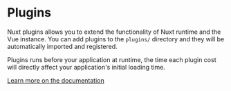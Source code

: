 # Plugins

Nuxt plugins allows you to extend the functionality of Nuxt runtime and the Vue instance. You can add plugins to the `plugins/` directory and they will be automatically imported and registered.

<HelpTipPerformance>
Plugins runs before your application at runtime, the time each plugin cost will directly affect your application's initial loading time.
</HelpTipPerformance>

[Learn more on the documentation](https://nuxt.com/docs/guide/directory-structure/plugins)
